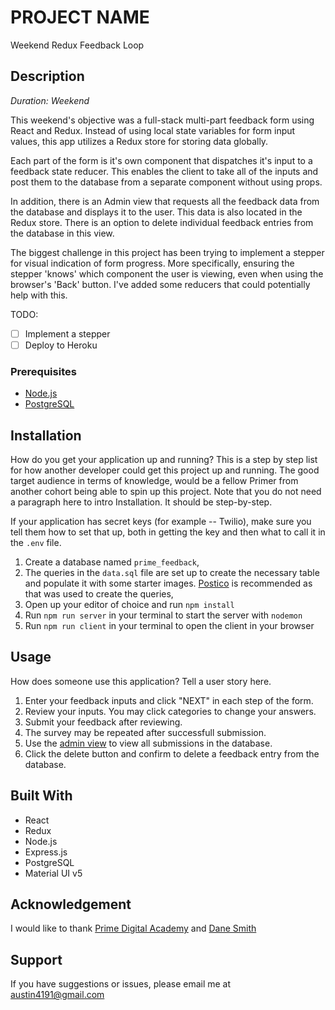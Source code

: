 # PROJECT NAME

Weekend Redux Feedback Loop

## Description

_Duration: Weekend_

This weekend's objective was a full-stack multi-part feedback form using React and Redux. Instead of using local state variables for form input values, this app utilizes a Redux store for storing data globally.

Each part of the form is it's own component that dispatches it's input to a feedback state reducer. This enables the client to take all of the inputs and post them to the database from a separate component without using props.

In addition, there is an Admin view that requests all the feedback data from the database and displays it to the user. This data is also located in the Redux store. There is an option to delete individual feedback entries from the database in this view.

The biggest challenge in this project has been trying to implement a stepper for visual indication of form progress. More specifically, ensuring the stepper 'knows' which component the user is viewing, even when using the browser's 'Back' button. I've added some reducers that could potentially help with this.

TODO:

- [ ] Implement a stepper
- [ ] Deploy to Heroku

### Prerequisites

- [Node.js](https://nodejs.org/en/)
- [PostgreSQL](https://www.postgresql.org/)

## Installation

How do you get your application up and running? This is a step by step list for how another developer could get this project up and running. The good target audience in terms of knowledge, would be a fellow Primer from another cohort being able to spin up this project. Note that you do not need a paragraph here to intro Installation. It should be step-by-step.

If your application has secret keys (for example -- Twilio), make sure you tell them how to set that up, both in getting the key and then what to call it in the `.env` file.

1. Create a database named `prime_feedback`,
2. The queries in the `data.sql` file are set up to create the necessary table and populate it with some starter images. [Postico](https://eggerapps.at/postico/) is recommended as that was used to create the queries,
3. Open up your editor of choice and run `npm install`
4. Run `npm run server` in your terminal to start the server with `nodemon`
5. Run `npm run client` in your terminal to open the client in your browser

## Usage

How does someone use this application? Tell a user story here.

1. Enter your feedback inputs and click "NEXT" in each step of the form.
2. Review your inputs. You may click categories to change your answers.
3. Submit your feedback after reviewing.
4. The survey may be repeated after successfull submission.
5. Use the [admin view](http://localhost:3000/#/admin) to view all submissions in the database.
6. Click the delete button and confirm to delete a feedback entry from the database.

## Built With

- React
- Redux
- Node.js
- Express.js
- PostgreSQL
- Material UI v5

## Acknowledgement

I would like to thank [Prime Digital Academy](www.primeacademy.io) and [Dane Smith](https://github.com/DoctorHowser)

## Support

If you have suggestions or issues, please email me at [austin4191@gmail.com](www.google.com)
